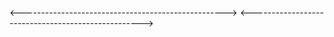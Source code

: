 <--------------------------------------------------->
<--------------------------------------------------->
